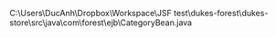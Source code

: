 C:\Users\DucAnh\Dropbox\Workspace\JSF test\dukes-forest\dukes-store\src\java\com\forest\ejb\CategoryBean.java

